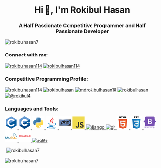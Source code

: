 <h1 align="center">Hi 👋, I'm Rokibul Hasan</h1>
<h3 align="center">A Half Passionate Competitive Programmer and Half Passionate Developer</h3>

<p align="left"> <img src="https://komarev.com/ghpvc/?username=rokibulhasan7&label=Profile%20views&color=0e75b6&style=flat" alt="rokibulhasan7" /> </p>

<!--p align="left"> <a href="https://github.com/ryo-ma/github-profile-trophy"><img src="https://github-profile-trophy.vercel.app/?username=rokibulhasan7" alt="rokibulhasan7" /></a> </p>

<p align="left"> <a href="https://twitter.com/rokibulhasan114" target="blank"><img src="https://img.shields.io/twitter/follow/rokibulhasan114?logo=twitter&style=for-the-badge" alt="rokibulhasan114" /></a> </p>-->

<h3 align="left">Connect with me:</h3>
<p align="left">
<a href="https://linkedin.com/in/rokibulhasan114" target="blank"><img align="center" src="https://raw.githubusercontent.com/rahuldkjain/github-profile-readme-generator/master/src/images/icons/Social/linked-in-alt.svg" alt="rokibulhasan114" height="30" width="40" /></a>
<a href="https://twitter.com/rokibulhasan114" target="blank"><img align="center" src="https://raw.githubusercontent.com/rahuldkjain/github-profile-readme-generator/master/src/images/icons/Social/twitter.svg" alt="rokibulhasan114" height="30" width="40" /></a>

</p>
<h3 align="left">Competitive Programming Profile:</h3>
<p align="left">
<a href="https://codeforces.com/profile/rokibulhasan114" target="blank"><img align="center" src="https://raw.githubusercontent.com/rahuldkjain/github-profile-readme-generator/master/src/images/icons/Social/codeforces.svg" alt="rokibulhasan114" height="30" width="40" /></a>
<a href="https://www.codechef.com/users/rokibulhasan" target="blank"><img align="center" src="https://cdn.jsdelivr.net/npm/simple-icons@3.1.0/icons/codechef.svg" alt="rokibulhasan" height="30" width="40" /></a>
<a href="https://www.hackerrank.com/mdrokibulhasan18" target="blank"><img align="center" src="https://raw.githubusercontent.com/rahuldkjain/github-profile-readme-generator/master/src/images/icons/Social/hackerrank.svg" alt="mdrokibulhasan18" height="30" width="40" /></a>
<a href="https://www.leetcode.com/rokibulhasan" target="blank"><img align="center" src="https://raw.githubusercontent.com/rahuldkjain/github-profile-readme-generator/master/src/images/icons/Social/leet-code.svg" alt="rokibulhasan" height="30" width="40" /></a>
<a href="https://www.hackerearth.com/@rokibul4" target="blank"><img align="center" src="https://raw.githubusercontent.com/rahuldkjain/github-profile-readme-generator/master/src/images/icons/Social/hackerearth.svg" alt="@rokibul4" height="30" width="40" /></a>
</p>

<h3 align="left">Languages and Tools:</h3>
<p align="left"> <a href="https://www.cprogramming.com/" target="_blank" rel="noreferrer"> <img src="https://raw.githubusercontent.com/devicons/devicon/master/icons/c/c-original.svg" alt="c" width="40" height="40"/> </a> <a href="https://www.w3schools.com/cpp/" target="_blank" rel="noreferrer"> <img src="https://raw.githubusercontent.com/devicons/devicon/master/icons/cplusplus/cplusplus-original.svg" alt="cplusplus" width="40" height="40"/> </a> <a href="https://www.python.org" target="_blank" rel="noreferrer"> <img src="https://raw.githubusercontent.com/devicons/devicon/master/icons/python/python-original.svg" alt="python" width="40" height="40"/> </a> <a href="https://www.java.com" target="_blank" rel="noreferrer"> <img src="https://raw.githubusercontent.com/devicons/devicon/master/icons/java/java-original.svg" alt="java" width="40" height="40"/> </a> <a href="https://www.php.net" target="_blank"> <img src="https://raw.githubusercontent.com/devicons/devicon/master/icons/php/php-original.svg" alt="php" width="40" height="40"/> </a> <a href="https://developer.mozilla.org/en-US/docs/Web/JavaScript" target="_blank" rel="noreferrer"> <img src="https://raw.githubusercontent.com/devicons/devicon/master/icons/javascript/javascript-original.svg" alt="javascript" width="40" height="40"/> </a> <a href="https://www.djangoproject.com/" target="_blank" rel="noreferrer"> <img src="https://cdn.worldvectorlogo.com/logos/django.svg" alt="django" width="40" height="40"/> </a> <a href="https://git-scm.com/" target="_blank" rel="noreferrer"> <img src="https://www.vectorlogo.zone/logos/git-scm/git-scm-icon.svg" alt="git" width="40" height="40"/> </a> <a href="https://www.w3.org/html/" target="_blank" rel="noreferrer"> <img src="https://raw.githubusercontent.com/devicons/devicon/master/icons/html5/html5-original-wordmark.svg" alt="html5" width="40" height="40"/> </a> <a href="https://www.w3schools.com/css/" target="_blank" rel="noreferrer"> <img src="https://raw.githubusercontent.com/devicons/devicon/master/icons/css3/css3-original-wordmark.svg" alt="css3" width="40" height="40"/> <a href="https://getbootstrap.com" target="_blank" rel="noreferrer"> <img src="https://raw.githubusercontent.com/devicons/devicon/master/icons/bootstrap/bootstrap-plain-wordmark.svg" alt="bootstrap" width="40" height="40"/> </a> <a href="https://www.mysql.com/" target="_blank" rel="noreferrer"> <img src="https://raw.githubusercontent.com/devicons/devicon/master/icons/mysql/mysql-original-wordmark.svg" alt="mysql" width="40" height="40"/> </a> <a href="https://www.oracle.com/" target="_blank" rel="noreferrer"> <img src="https://raw.githubusercontent.com/devicons/devicon/master/icons/oracle/oracle-original.svg" alt="oracle" width="40" height="40"/> </a> <a href="https://www.sqlite.org/" target="_blank" rel="noreferrer"> <img src="https://www.vectorlogo.zone/logos/sqlite/sqlite-icon.svg" alt="sqlite" width="40" height="40"/> </a> </p>


<p>&nbsp;<img align="center" src="https://github-readme-stats.vercel.app/api?username=rokibulhasan7&show_icons=true&locale=en" alt="rokibulhasan7" /></p>

<p><img align="center" src="https://github-readme-streak-stats.herokuapp.com/?user=rokibulhasan7&" alt="rokibulhasan7" /></p>

